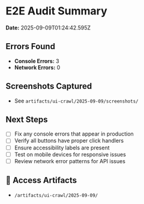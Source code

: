 # E2E Audit Summary

**Date:** 2025-09-09T01:24:42.595Z

## Errors Found
- **Console Errors:** 3
- **Network Errors:** 0

## Screenshots Captured
- See `artifacts/ui-crawl/2025-09-09/screenshots/`

## Next Steps
- [ ] Fix any console errors that appear in production
- [ ] Verify all buttons have proper click handlers
- [ ] Ensure accessibility labels are present
- [ ] Test on mobile devices for responsive issues
- [ ] Review network error patterns for API issues

## 🔗 **Access Artifacts**
- `/artifacts/ui-crawl/2025-09-09/`
